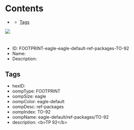 



Contents
========

* [](#)
	* [Tags](#tags)
  
![][im]
# 

- ID: FOOTPRINT-eagle-eagle-default-ref-packages-TO-92
- Name: 
- Description: 

## Tags

- hexID: 
- oompType: FOOTPRINT
- oompSize: eagle
- oompColor: eagle-default
- oompDesc: ref-packages
- oompIndex: TO-92
- oompName: eagle-default/ref-packages/TO-92
- description: &lt;b&gt;TP 92&lt;/b&gt;



[im]: image.png
